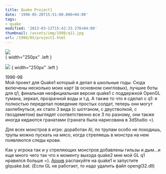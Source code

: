 ```yaml
---
title: Quake Project1
date: '1998-05-20T15:51:00.006+04:00'
tags:
- quake
modified: '2013-03-12T15:42:33.276+04:00'
thumbnail: /assets/img/1998/q11.jpg
url: /1998/05/project1.html
---
```

![](/assets/img/1998/q11.jpg)  
{ width="250px" .left }

![](/assets/img/1998/q12.jpg)
{ width="250px" .left }

1996-98  
Мой проект для Quake1 который я делал в школьные годы. Сюда включены несколько моих карт (в основном сингловых), лучшие боты для q1, финальная неофициальная версия quake1 с поддержкой OpenGL тумана, зеркал, прозрачной воды и т.д. А также то что я сделал с q1: я полностью переделал поведение простых солдат, теперь они могут захлебнуться, их стало 3 вида (с шотганом, с двустволкой, с гвоздеметом) выглядят соответственно все 3 по разному, они также иногда кидаются гранатами (граната была нарисована в 3dStudio =).

Для всех монстров в игрe: доработан AI, по трупам особо не походишь, трупы можно пускать на мясо, когда стреляешь в монстра на нем появляются следы крови.  

Как у игрока так и у стреляющих монстров добавлены гильзы и дым...и еще много чего так что к моменту выхода quake2 мне мой GL q1 нравился больше =). [Архив](/assets/img/1998/project1.rar) распакуйте на quake1 и запустите glquake.bat. (Если GL не работает, то надо удалить файл opengl32.dll)
